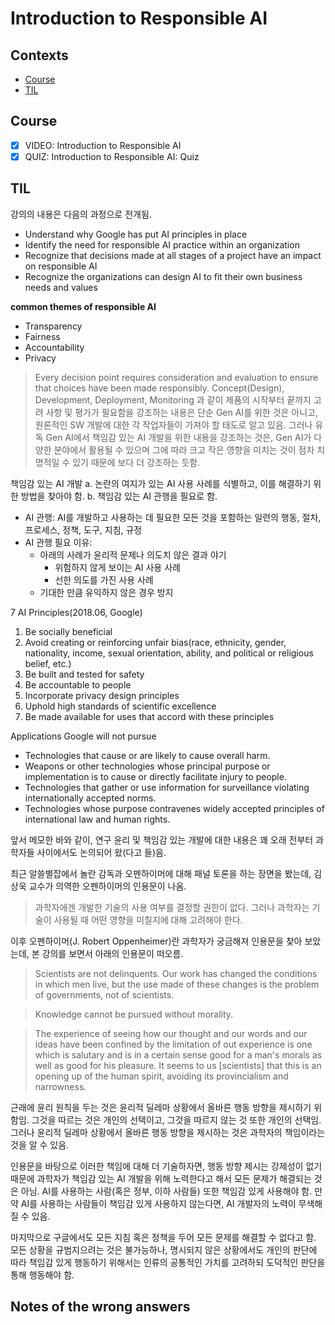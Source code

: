 # Introduction to Responsible AI

## Contexts
* [Course](#course)
* [TIL](#til)

## Course
* [x] VIDEO: Introduction to Responsible AI
* [x] QUIZ: Introduction to Responsible AI: Quiz

## TIL
강의의 내용은 다음의 과정으로 전개됨.
* Understand why Google has put AI principles in place
* Identify the need for responsible AI practice within an organization
* Recognize that decisions made at all stages of a project have an impact on responsible AI
* Recognize the organizations can design AI to fit their own business needs and values

**common themes of responsible AI**
* Transparency
* Fairness
* Accountability
* Privacy

> Every decision point requires consideration and evaluation to ensure that choices have been made responsibly.
Concept(Design), Development, Deployment, Monitoring 과 같이 제품의 시작부터 끝까지 고려 사항 및 평가가 필요함을 강조하는 내용은 단순 Gen AI를 위한 것은 아니고, 원론적인 SW 개발에 대한 각 작업자들이 가져야 할 태도로 알고 있음.
그러나 유독 Gen AI에서 책임감 있는 AI 개발을 위한 내용을 강조하는 것은, Gen AI가 다양한 분야에서 활용될 수 있으며 그에 따라 크고 작은 영향을 미치는 것이 점차 치명적일 수 있기 때문에 보다 더 강조하는 듯함.

책임감 있는 AI 개발
a. 논란의 여지가 있는 AI 사용 사례를 식별하고, 이를 해결하기 위한 방법을 찾아야 함.
b. 책임감 있는 AI 관행을 필요로 함.
* AI 관행: AI를 개발하고 사용하는 데 필요한 모든 것을 포함하는 일련의 행동, 절차, 프로세스, 정책, 도구, 지침, 규정
* AI 관행 필요 이유:
    * 아래의 사례가 윤리적 문제나 의도치 않은 결과 야기
        * 위험하지 않게 보이는 AI 사용 사례
        * 선한 의도를 가진 사용 사례
    * 기대한 만큼 유익하지 않은 경우 방지

7 AI Principles(2018.06, Google)
1. Be socially beneficial
2. Avoid creating or reinforcing unfair bias(race, ethnicity, gender, nationality, income, sexual orientation, ability, and political or religious belief, etc.)
3. Be built and tested for safety
4. Be accountable to people
5. Incorporate privacy design principles
6. Uphold high standards of scientific excellence
7. Be made available for uses that accord with these principles

Applications Google will not pursue
- Technologies that cause or are likely to cause overall harm.
- Weapons or other technologies whose principal purpose or implementation is to cause or directly facilitate injury to people.
- Technologies that gather or use information for surveillance violating internationally accepted norms.
- Technologies whose purpose contravenes widely accepted principles of international law and human rights.

앞서 메모한 바와 같이, 연구 윤리 및 책임감 있는 개발에 대한 내용은 꽤 오래 전부터 과학자들 사이에서도 논의되어 왔(다고 들)음.

최근 알쓸별잡에서 놀란 감독과 오펜하이머에 대해 패널 토론을 하는 장면을 봤는데, 김상욱 교수가 의역한 오펜하이머의 인용문이 나옴.
> 과학자에겐 개발한 기술의 사용 여부를 결정할 권한이 없다. 그러나 과학자는 기술이 사용될 때 어떤 영향을 미칠지에 대해 고려해야 한다.

이후 오펜하이머(J. Robert Oppenheimer)란 과학자가 궁금해져 인용문을 찾아 보았는데, 본 강의를 보면서 아래의 인용문이 떠오름.
> Scientists are not delinquents. Our work has changed the conditions in which men live, but the use made of these changes is the problem of governments, not of scientists.

> Knowledge cannot be pursued without morality.

> The experience of seeing how our thought and our words and our ideas have been confined by the limitation of out experience is one which is salutary and is in a certain sense good for a man's morals as well as good for his pleasure. It seems to us \[scientists\] that this is an opening up of the human spirit, avoiding its provincialism and narrowness.

근래에 윤리 원칙을 두는 것은 윤리적 딜레마 상황에서 올바른 행동 방향을 제시하기 위함임. 그것을 따르는 것은 개인의 선택이고, 그것을 따르지 않는 것 또한 개인의 선택임. 그러나 윤리적 딜레마 상황에서 올바른 행동 방향을 제시하는 것은 과학자의 책임이라는 것을 알 수 있음.

인용문을 바탕으로 이러한 책임에 대해 더 기술하자면, 행동 방향 제시는 강제성이 없기 때문에 과학자가 책임감 있는 AI 개발을 위해 노력한다고 해서 모든 문제가 해결되는 것은 아님. AI를 사용하는 사람(혹은 정부, 이하 사람들) 또한 책임감 있게 사용해야 함. 만약 AI를 사용하는 사람들이 책임감 있게 사용하지 않는다면, AI 개발자의 노력이 무색해질 수 있음.

마지막으로 구글에서도 모든 지침 혹은 정책을 두어 모든 문제를 해결할 수 없다고 함. 모든 상황을 규범지으려는 것은 불가능하나, 명시되지 않은 상황에서도 개인의 판단에 따라 책임감 있게 행동하기 위해서는 인류의 공통적인 가치를 고려하되 도덕적인 판단을 통해 행동해야 함.

**Notes of the wrong answers**
-
